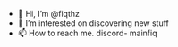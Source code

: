 - 👋 Hi, I’m @fiqthz
- 👀 I’m interested on discovering new stuff
- 📫 How to reach me. discord- mainfiq

<!---
Wink9022/Wink9022 is a ✨ special ✨ repository because its `README.md` (this file) appears on your GitHub profile.
You can click the Preview link to take a look at your changes.
--->
